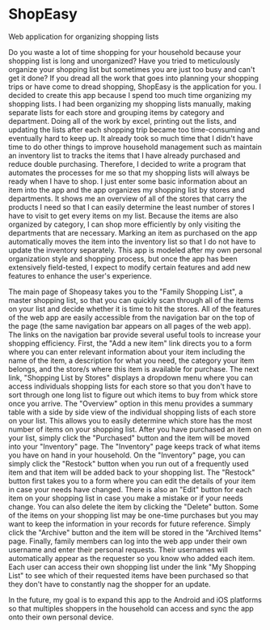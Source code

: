 # ShopEasy
Web application for organizing shopping lists

Do you waste a lot of time shopping for your household because your shopping list is long and unorganized? Have you tried to meticulously organize your shopping list but sometimes you are just too busy and can't get it done?  If you dread all the work that goes into planning your shopping trips or have come to dread shopping, ShopEasy is the application for you. I decided to create this app because I spend too much time organizing my shopping lists.  I had been organizing my shopping lists manually, making separate lists for each store and grouping items by category and department. Doing all of the work by excel, printing out the lists, and updating the lists after each shopping trip became too time-consuming and eventually hard to keep up.  It already took so much time that I didn't have time to do other things to improve household management such as maintain an inventory list to tracks the items that I have already purchased and reduce double purchasing.  Therefore, I decided to write a program that automates the processes for me so that my shopping lists will always be ready when I have to shop.  I just enter some basic information about an item into the app and the app organizes my shopping list by stores and departments. It shows me an overview of all of the stores that carry the products I need so that I can easily determine the least number of stores I have to visit to get every items on my list.  Because the items are also organized by category, I can shop more efficiently by only visiting the departments that are necessary. Marking an item as purchased on the app automatically moves the item into the inventory list so that I do not have to update the inventory separately.  This app is modeled after my own personal organization style and shopping process, but once the app has been extensively field-tested, I expect to modify certain features and add new features to enhance the user's experience.    

The main page of Shopeasy takes you to the "Family Shopping List", a master shopping list, so that you can quickly scan through all of the items on your list and decide whether it is time to hit the stores.  All of the features of the web app are easily accessible from the navigation bar on the top of the page (the same navigation bar appears on all pages of the web app).  The links on the navigation bar provide several useful tools to increase your shopping efficiency.  First, the "Add a new item" link directs you to a form where you can enter relevant information about your item including the name of the item, a description for what you need, the category your item belongs, and the store/s where this item is available for purchase.  The next link, "Shopping List by Stores" displays a dropdown menu where you can access individuals shopping lists for each store so that you don't have to sort through one long list to figure out which items to buy from whick store once you arrive.  The "Overview" option in this menu provides a summary table with a side by side view of the individual shopping lists of each store on your list.  This allows you to easily determine which store has the most number of items on your shopping list.  After you have purchased an item on your list, simply click the "Purchased" button and the item will be moved into your "Inventory" page.  The "Inventory" page keeps track of what items you have on hand in your household.  On the "Inventory" page, you can simply click the "Restock" button when you run out of a frequently used item and that item will be added back to your shopping list.  The "Restock" button first takes you to a form where you can edit the details of your item in case your needs have changed.  There is also an "Edit" button for each item on your shopping list in case you make a mistake or if your needs change. You can also delete the item by clicking the "Delete" button.  Some of the items on your shopping list may be one-time purchases but you may want to keep the information in your records for future reference. Simply click the "Archive" button and the item will be stored in the "Archived Items" page.  Finally,  family members can log into the web app under their own username and enter their personal requests.  Their usernames will automatically appear as the requester so you know who added each item.  Each user can access their own shopping list under the link "My Shopping List" to see which of their requested items have been purchased so that they don't have to constantly nag the shopper for an update. 

In the future, my goal is to expand this app to the Android and iOS platforms so that multiples shoppers in the household can access and sync the app onto their own personal device.  
